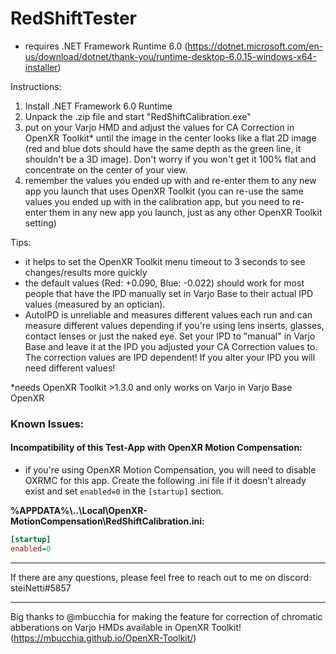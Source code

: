 # RedShiftTester

- requires .NET Framework Runtime 6.0 (https://dotnet.microsoft.com/en-us/download/dotnet/thank-you/runtime-desktop-6.0.15-windows-x64-installer) 

Instructions:

1. Install .NET Framework 6.0 Runtime
1. Unpack the .zip file and start "RedShiftCalibration.exe"
1. put on your Varjo HMD and adjust the values for CA Correction in OpenXR Toolkit* until the image in the center looks like a flat 2D image (red and blue dots should have the same depth as the green line, it shouldn't be a 3D image). Don't worry if you won't get it 100% flat and concentrate on the center of your view.
1. remember the values you ended up with and re-enter them to any new app you launch that uses OpenXR Toolkit (you can re-use the same values you ended up with in the calibration app, but you need to re-enter them in any new app you launch, just as any other OpenXR Toolkit setting)

Tips:
- it helps to set the OpenXR Toolkit menu timeout to 3 seconds to see changes/results more quickly
- the default values (Red: +0.090, Blue: -0.022) should work for most people that have the IPD manually set in Varjo Base to their actual IPD values (measured by an optician). 
- AutoIPD is unreliable and measures different values each run and can measure different values depending if you're using lens inserts, glasses, contact lenses or just the naked eye. Set your IPD to "manual" in Varjo Base and leave it at the IPD you adjusted your CA Correction values to. The correction values are IPD dependent! If you alter your IPD you will need different values!

*needs OpenXR Toolkit >1.3.0 and only works on Varjo in Varjo Base OpenXR

### Known Issues:

#### Incompatibility of this Test-App with OpenXR Motion Compensation:
- if you're using OpenXR Motion Compensation, you will need to disable OXRMC for this app. Create the following .ini file if it doesn't already exist and set `enabled=0` in the `[startup]` section.

**%APPDATA%\\..\Local\OpenXR-MotionCompensation\RedShiftCalibration.ini:**
```ini
[startup]
enabled=0
```

---

If there are any questions, please feel free to reach out to me on discord: steiNetti#5857

---


Big thanks to @mbucchia for making the feature for correction of chromatic abberations on Varjo HMDs available in OpenXR Toolkit! (https://mbucchia.github.io/OpenXR-Toolkit/)
